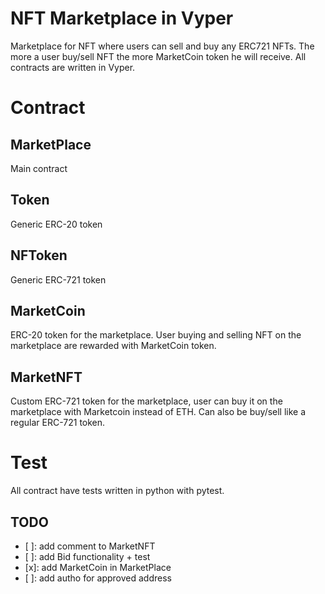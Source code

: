 # NFT Marketplace in Vyper


Marketplace for NFT where users can sell and buy any ERC721 NFTs. The more a user buy/sell NFT the more MarketCoin token he will receive. All contracts are written in Vyper.


# Contract

## MarketPlace
Main contract 

## Token
Generic ERC-20 token

## NFToken
Generic ERC-721 token

## MarketCoin
ERC-20 token for the marketplace. User buying and selling NFT on the marketplace are rewarded with MarketCoin token.

## MarketNFT
Custom ERC-721 token for the marketplace, user can buy it on the marketplace with Marketcoin instead of ETH. Can also be buy/sell like a regular ERC-721 token.

# Test
All contract have tests written in python with pytest.


## TODO
- [ ]: add comment to MarketNFT
- [ ]: add Bid functionality + test
- [x]: add MarketCoin in MarketPlace
- [ ]: add autho for approved address